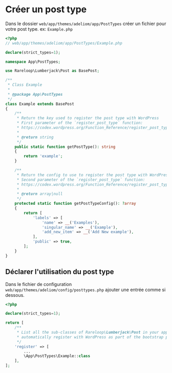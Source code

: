 # Créer un post type

Dans le dossier `web/app/themes/adeliom/app/PostTypes` créer un fichier pour votre post type. ex: `Example.php`

```php
<?php
// web/app/themes/adeliom/app/PostTypes/Example.php

declare(strict_types=1);

namespace App\PostTypes;

use Rareloop\Lumberjack\Post as BasePost;

/**
 * Class Example
 *
 * @package App\PostTypes
 */
class Example extends BasePost
{
    /**
     * Return the key used to register the post type with WordPress
     * First parameter of the `register_post_type` function:
     * https://codex.wordpress.org/Function_Reference/register_post_type
     *
     * @return string
     */
    public static function getPostType(): string
    {
        return 'example';
    }

    /**
     * Return the config to use to register the post type with WordPress
     * Second parameter of the `register_post_type` function:
     * https://codex.wordpress.org/Function_Reference/register_post_type
     *
     * @return array|null
     */
    protected static function getPostTypeConfig(): ?array
    {
        return [
            'labels' => [
                'name' => __('Examples'),
                'singular_name' => __('Example'),
                'add_new_item' => __('Add New example'),
            ],
            'public' => true,
        ];
    }
}
```

## Déclarer l'utilisation du post type

Dans le fichier de configuration `web/app/themes/adeliom/config/posttypes.php` ajouter une entrée comme si dessous.

```php
<?php

declare(strict_types=1);

return [
    /**
     * List all the sub-classes of Rareloop\Lumberjack\Post in your app that you wish to
     * automatically register with WordPress as part of the bootstrap process.
     */
    'register' => [
        ...
        \App\PostTypes\Example::class
    ],
];
```
